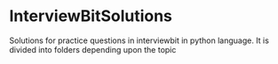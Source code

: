 # InterviewBitSolutions
Solutions for practice questions in interviewbit in python language.
It is divided into folders depending upon the topic
